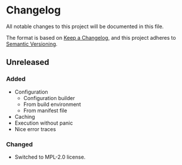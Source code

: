 # Changelog

All notable changes to this project will be documented in this file.

The format is based on [Keep a Changelog](https://keepachangelog.com/en/1.1.0/),
and this project adheres to [Semantic Versioning](https://semver.org/spec/v2.0.0.html).

## Unreleased

### Added

- Configuration
  - Configuration builder
  - From build environment
  - From manifest file
- Caching
- Execution without panic
- Nice error traces


### Changed

- Switched to MPL-2.0 license.

